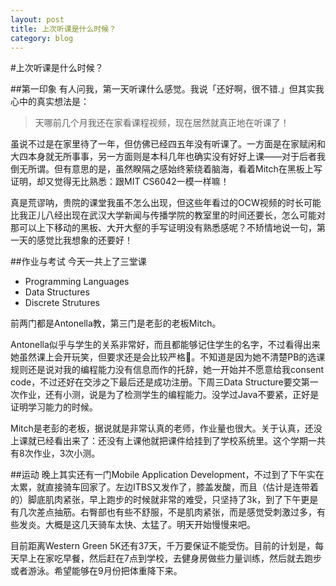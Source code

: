 ```yaml
---
layout: post
title: 上次听课是什么时候？
category: blog
---
```


#上次听课是什么时候？

##第一印象
有人问我，第一天听课什么感觉。我说「还好啊，很不错.」但其实我心中的真实想法是：
> 天哪前几个月我还在家看课程视频，现在居然就真正地在听课了！

虽说不过是在家里待了一年，但仿佛已经四五年没有听课了。一方面是在家赋闲和大四本身就无所事事，另一方面则是本科几年也确实没有好好上课——对于后者我倒无所谓。但有意思的是，虽然睽隔之感始终萦绕着脑海，看着Mitch在黑板上写证明，却又觉得无比熟悉：跟MIT CS6042一模一样嘛！

真是荒谬呐，贵院的课堂我虽不怎么出现，但这些年看过的OCW视频的时长可能比我正儿八经出现在武汉大学新闻与传播学院的教室里的时间还要长，怎么可能对那可以上下移动的黑板、大开大壑的手写证明没有熟悉感呢？不矫情地说一句，第一天的感觉比我想象的还要好！

##作业与考试
今天一共上了三堂课

* Programming Languages
* Data Structures
* Discrete Strutures

前两门都是Antonella教，第三门是老彭的老板Mitch。

Antonella似乎与学生的关系非常好，而且都能够记住学生的名字，不过看得出来她虽然课上会开玩笑，但要求还是会比较严格。不知道是因为她不清楚PB的选课规则还是说对我的编程能力没有信息而作的托辞，她一开始并不愿意给我consent code，不过还好在交涉之下最后还是成功注册。下周三Data Structure要交第一次作业，还有小测，说是为了检测学生的编程能力。没学过Java不要紧，正好是证明学习能力的时候。

Mitch是老彭的老板，据说就是非常认真的老师，作业量也很大。关于认真，还没上课就已经看出来了：还没有上课他就把课件给挂到了学校系统里。这个学期一共有8次作业，3次小测。

##运动
晚上其实还有一门Mobile Application Development，不过到了下午实在太累，就直接骑车回家了。左边ITBS又发作了，膝盖发酸，而且（估计是连带着的）脚底肌肉紧张，早上跑步的时候就非常的难受，只坚持了3k，到了下午更是有几次差点抽筋。右臀部也有些不舒服，不是肌肉紧张，而是感觉受刺激过多，有些发炎。大概是这几天骑车太快、太猛了。明天开始慢慢来吧。

目前距离Western Green 5K还有37天，千万要保证不能受伤。目前的计划是，每天早上在家吃早餐，然后赶在7点到学校，去健身房做些力量训练，然后就去跑步或者游泳。希望能够在9月份把体重降下来。

